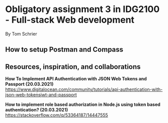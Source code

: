 # Obligatory assignment 3 in IDG2100 - Full-stack Web development
By Tom Schrier

## How to setup Postman and Compass


## Resources, inspiration, and collaborations

**How To Implement API Authentication with JSON Web Tokens and Passport (20.03.2021)**
https://www.digitalocean.com/community/tutorials/api-authentication-with-json-web-tokensjwt-and-passport

**How to implement role based authorization in Node.js using token based authentication? (20.03.2021)**
https://stackoverflow.com/q/53364187/14447555
